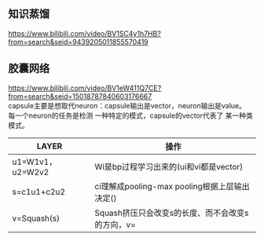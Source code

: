 ## 知识蒸馏
https://www.bilibili.com/video/BV1SC4y1h7HB?from=search&seid=9439205011855570419<br>






## 胶囊网络
https://www.bilibili.com/video/BV1eW411Q7CE?from=search&seid=15018787840603176667<br>
capsule主要是想取代neuron：capsule输出是vector，neuron输出是value。<br>
每一个neuron的任务是检测 一种特定的模式，capsule的vector代表了 某一种类模式。<br>

LAYER     | 操作
-------- | -----
u1=W1v1，u2=W2v2  | Wi是bp过程学习出来的(ui和vi都是vector)
s=c1u1+c2u2  | ci理解成pooling-max pooling根据上层输出决定()
v=Squash(s)  | Squash挤压只会改变s的长度、而不会改变s的方向，v=|s|^2 / (1+|s|^2) · s/|s|


